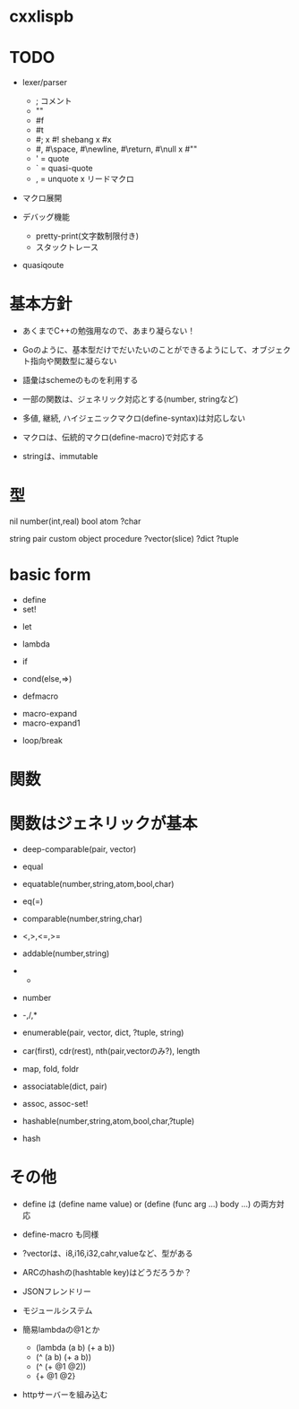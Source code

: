# cxxlispb
# TODO

- lexer/parser
  - ; コメント
  - ""
  - #f
  - #t
  - #;
  x #! shebang
  x #x
  * #\, #\space, #\newline, #\return, #\null
  x #""
  - ' = quote
  - ` = quasi-quote
  - , = unquote
  x リードマクロ

  
- マクロ展開
- デバッグ機能
  - pretty-print(文字数制限付き)
  - スタックトレース
  
- quasiqoute

# 基本方針

- あくまでC++の勉強用なので、あまり凝らない！
- Goのように、基本型だけでだいたいのことができるようにして、オブジェクト指向や関数型に凝らない

- 語彙はschemeのものを利用する
- 一部の関数は、ジェネリック対応とする(number, stringなど)
- 多値, 継続, ハイジェニックマクロ(define-syntax)は対応しない
- マクロは、伝統的マクロ(define-macro)で対応する
- stringは、immutable


# 型

nil
number(int,real)
bool
atom
?char

string
pair
custom object
procedure
?vector(slice)
?dict
?tuple

# basic form

- define
- set!
* let

- lambda

- if
* cond(else,=>)

- defmacro
* macro-expand
* macro-expand1
- loop/break

# 関数


# 関数はジェネリックが基本

- deep-comparable(pair, vector)
 - equal

- equatable(number,string,atom,bool,char)
 - eq(=)

- comparable(number,string,char)
 - <,>,<=,>=

- addable(number,string)
 - +

- number
 - -,/,*

- enumerable(pair, vector, dict, ?tuple, string)
 - car(first), cdr(rest), nth(pair,vectorのみ?), length
 - map, fold, foldr

- associatable(dict, pair)
 - assoc, assoc-set!

- hashable(number,string,atom,bool,char,?tuple)
 - hash
 

# その他

- define は (define name value) or (define (func arg ...) body ...) の両方対応
- define-macro も同様

- ?vectorは、i8,i16,i32,cahr,valueなど、型がある

- ARCのhashの(hashtable key)はどうだろうか？
- JSONフレンドリー
- モジュールシステム
- 簡易lambdaの@1とか
  - (lambda (a b) (+ a b))
  - (^ (a b) (+ a b))
  - (^ (+ @1 @2))
  - {+ @1 @2}

- httpサーバーを組み込む

